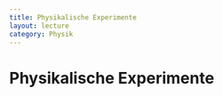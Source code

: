 ```yaml
---
title: Physikalische Experimente
layout: lecture
category: Physik
---
```


# Physikalische Experimente
